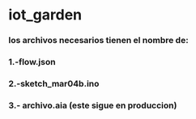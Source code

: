 # iot_garden

### los archivos necesarios tienen el nombre de:
### 1.-flow.json
### 2.-sketch_mar04b.ino
### 3.- archivo.aia (este sigue en produccion) 
